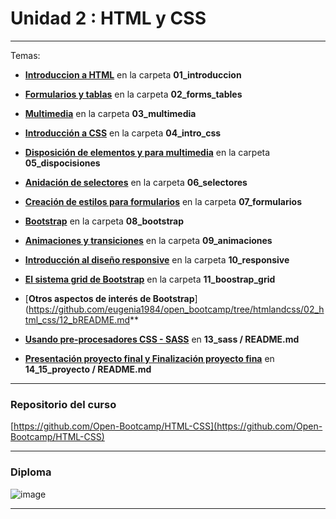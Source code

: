 # Unidad 2 : HTML y CSS

---

Temas:

- [**Introduccion a HTML**](https://github.com/eugenia1984/open_bootcamp/tree/htmlandcss/02_html_css/01_introduccion) en la carpeta **01_introduccion**

- [**Formularios y tablas**](https://github.com/eugenia1984/open_bootcamp/tree/htmlandcss/02_html_css/02_forms_tables) en la carpeta **02_forms_tables**

- [**Multimedia**](https://github.com/eugenia1984/open_bootcamp/tree/htmlandcss/02_html_css/03_multimedia) en la carpeta **03_multimedia**

- [**Introducción a CSS**](https://github.com/eugenia1984/open_bootcamp/tree/htmlandcss/02_html_css/04_intro_css) en la carpeta **04_intro_css**

- [**Disposición de elementos y para multimedia**](https://github.com/eugenia1984/open_bootcamp/tree/htmlandcss/02_html_css/05_disposiciones) en la carpeta **05_dispocisiones**

- [**Anidación de selectores**](https://github.com/eugenia1984/open_bootcamp/tree/htmlandcss/02_html_css/06_selectores) en la carpeta **06_selectores**

- [**Creación de estilos para formularios**](https://github.com/eugenia1984/open_bootcamp/tree/htmlandcss/02_html_css/07_formularios) en la carpeta **07_formularios**

- [**Bootstrap**](https://github.com/eugenia1984/open_bootcamp/tree/htmlandcss/02_html_css/08_bootstrap) en la carpeta **08_bootstrap**

- [**Animaciones y transiciones**](https://github.com/eugenia1984/open_bootcamp/tree/htmlandcss/02_html_css/09_animaciones) en la carpeta **09_animaciones**

- [**Introducción al diseño responsive**](https://github.com/eugenia1984/open_bootcamp/tree/htmlandcss/02_html_css/10_responsive) en la carpeta **10_responsive**

- [**El sistema grid de Bootstrap**](https://github.com/eugenia1984/open_bootcamp/tree/htmlandcss/02_html_css/11_bootstrap_grid) en la carpeta **11_boostrap_grid**

- [**Otros aspectos de interés de Bootstrap**](https://github.com/eugenia1984/open_bootcamp/tree/htmlandcss/02_html_css/12_bREADME.md**

- [**Usando pre-procesadores CSS - SASS**](https://github.com/eugenia1984/open_bootcamp/tree/htmlandcss/02_html_css/13_sass) en **13_sass / README.md**

- [**Presentación proyecto final y Finalización proyecto fina**](https://github.com/eugenia1984/open_bootcamp/tree/htmlandcss/02_html_css/14_15_proyecto) en **14_15_proyecto / README.md**
 


---


### Repositorio del curso

[https://github.com/Open-Bootcamp/HTML-CSS](https://github.com/Open-Bootcamp/HTML-CSS)


---

### Diploma

![image](https://user-images.githubusercontent.com/72580574/206220973-2b89679c-ffb6-44bd-94cd-cc49b8943bf2.png)

---
